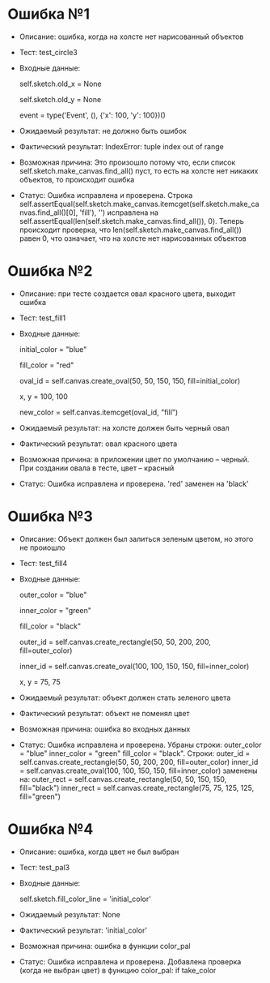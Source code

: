 # Ошибка №1
 
* Описание:  ошибка, когда на холсте нет нарисованный объектов
* Тест: test_circle3
* Входные данные:
 
  self.sketch.old_x = None

  self.sketch.old_y = None
  
  event = type('Event', (), {'x': 100, 'y': 100})()

* Ожидаемый результат: не должно быть ошибок
* Фактический результат: IndexError: tuple index out of range
* Возможная причина: Это произошло потому что,  если список self.sketch.make_canvas.find_all() пуст, то есть на холсте нет никаких объектов, то происходит ошибка
* Статус: Ошибка исправлена и проверена. Строка self.assertEqual(self.sketch.make_canvas.itemcget(self.sketch.make_canvas.find_all()[0], 'fill'), '') исправлена на self.assertEqual(len(self.sketch.make_canvas.find_all()), 0). Теперь происходит проверка, что len(self.sketch.make_canvas.find_all()) равен 0, что означает, что на холсте нет нарисованных объектов

# Ошибка №2

* Описание: при тесте создается овал красного цвета, выходит ошибка
* Тест: test_fill1
* Входные данные:
 
  initial_color = "blue"

  fill_color = "red"

  oval_id = self.canvas.create_oval(50, 50, 150, 150, fill=initial_color)
  
  x, y = 100, 100  

  new_color = self.canvas.itemcget(oval_id, "fill")

* Ожидаемый результат: на холсте должен быть черный овал
* Фактический результат: овал красного цвета
* Возможная причина: в приложении цвет по умолчанию – черный. При создании овала в тесте, цвет – красный
* Статус: Ошибка исправлена и проверена. 'red' заменен на 'black'

# Ошибка №3

* Описание: Объект должен был залиться зеленым цветом, но этого не проиошло
* Тест: test_fill4
* Входные данные: 

  outer_color = "blue"
  
  inner_color = "green"
  
  fill_color = "black"

  outer_id = self.canvas.create_rectangle(50, 50, 200, 200, fill=outer_color)

  inner_id = self.canvas.create_oval(100, 100, 150, 150, fill=inner_color)
  
  x, y = 75, 75  

* Ожидаемый результат: объект должен стать зеленого цвета
* Фактический результат: объект не поменял цвет
* Возможная причина: ошибка во входных данных
* Статус: Ошибка исправлена и проверена. Убраны строки: outer_color = "blue" inner_color = "green" fill_color = "black". Строки: outer_id = self.canvas.create_rectangle(50, 50, 200, 200, fill=outer_color)
inner_id = self.canvas.create_oval(100, 100, 150, 150, fill=inner_color) заменены на: outer_rect = self.canvas.create_rectangle(50, 50, 150, 150, fill="black")
inner_rect = self.canvas.create_rectangle(75, 75, 125, 125, fill="green")

# Ошибка №4

* Описание: ошибка, когда цвет не был выбран
* Тест: test_pal3
* Входные данные:

  self.sketch.fill_color_line = 'initial_color'

* Ожидаемый результат: None
* Фактический результат: 'initial_color'
* Возможная причина: ошибка в функции color_pal
* Статус: Ошибка исправлена и проверена. Добавлена проверка (когда не выбран цвет) в функцию color_pal: if take_color
